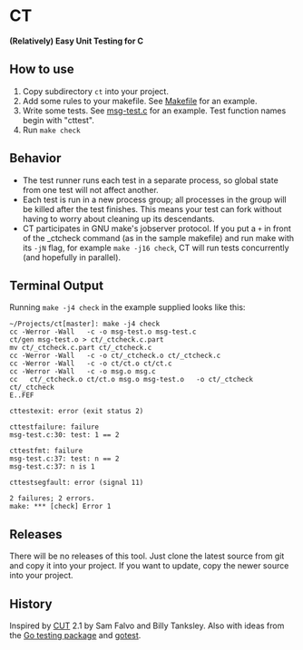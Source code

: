 # CT

**(Relatively) Easy Unit Testing for C**

## How to use

1. Copy subdirectory `ct` into your project.
2. Add some rules to your makefile. See [Makefile][] for an example.
3. Write some tests. See [msg-test.c][] for an example.
   Test function names begin with "cttest".
4. Run `make check`

## Behavior

- The test runner runs each test in a separate process, so
global state from one test will not affect another.
- Each test is run in a new process group; all processes
in the group will be killed after the test finishes. This
means your test can fork without having to worry about
cleaning up its descendants.
- CT participates in GNU make's jobserver protocol. If you
put a `+` in front of the _ctcheck command (as in the sample
makefile) and run make with its `-jN` flag, for example
`make -j16 check`, CT will run tests concurrently (and
hopefully in parallel).

## Terminal Output

Running `make -j4 check` in the example supplied looks like this:

```
~/Projects/ct[master]: make -j4 check
cc -Werror -Wall   -c -o msg-test.o msg-test.c
ct/gen msg-test.o > ct/_ctcheck.c.part
mv ct/_ctcheck.c.part ct/_ctcheck.c
cc -Werror -Wall   -c -o ct/_ctcheck.o ct/_ctcheck.c
cc -Werror -Wall   -c -o ct/ct.o ct/ct.c
cc -Werror -Wall   -c -o msg.o msg.c
cc   ct/_ctcheck.o ct/ct.o msg.o msg-test.o   -o ct/_ctcheck
ct/_ctcheck
E..FEF

cttestexit: error (exit status 2)

cttestfailure: failure
msg-test.c:30: test: 1 == 2

cttestfmt: failure
msg-test.c:37: test: n == 2
msg-test.c:37: n is 1

cttestsegfault: error (signal 11)

2 failures; 2 errors.
make: *** [check] Error 1
```

## Releases

There will be no releases of this tool. Just clone the latest source from git
and copy it into your project. If you want to update, copy the newer source
into your project.

## History

Inspired by [CUT][] 2.1 by Sam Falvo and Billy Tanksley.
Also with ideas from the [Go testing package][gotesting] and [gotest][].

[CUT]: http://falvotech.com/content/cut/
[Makefile]: https://github.com/kr/ct/blob/master/Makefile
[msg-test.c]: https://github.com/kr/ct/blob/master/msg-test.c
[gotesting]: http://golang.org/pkg/testing/
[gotest]: http://golang.org/cmd/go/#Test_packages
